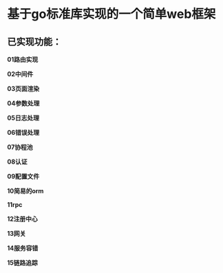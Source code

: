 # 基于go标准库实现的一个简单web框架

## 已实现功能：

**01路由实现**

**02中间件**

**03页面渲染**

**04参数处理**

**05日志处理**

**06错误处理**

**07协程池**

**08认证**

**09配置文件**

**10简易的orm**

**11rpc**

**12注册中心**

**13网关**

**14服务容错**

**15链路追踪**

